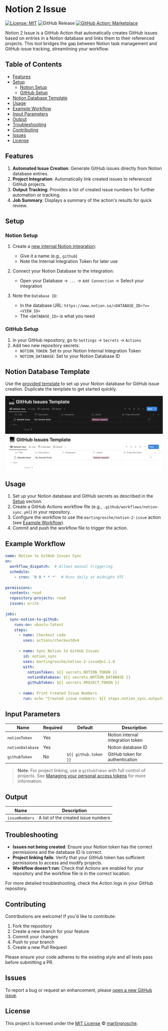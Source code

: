 # Notion 2 Issue

[![License: MIT](https://img.shields.io/badge/License-MIT-yellow.svg)](./LICENSE)
![GitHub Release](https://img.shields.io/github/v/release/martingrosche/notion-2-issue?display_name=release&logo=github&color=green)
[![GitHub Action: Marketplace](https://img.shields.io/badge/GitHub-Marketplace-blue?logo=githubactions)](https://github.com/marketplace/actions/notion-2-issue)

Notion 2 Issue is a GitHub Action that automatically creates GitHub issues based on entries in a Notion database and links them to their referenced projects. This tool bridges the gap between Notion task management and GitHub issue tracking, streamlining your workflow.

## Table of Contents

- [Features](#features)
- [Setup](#setup)
  - [Notion Setup](#notion-setup)
  - [GitHub Setup](#github-setup)
- [Notion Database Template](#notion-database-template)
- [Usage](#usage)
- [Example Workflow](#example-workflow)
- [Input Parameters](#input-parameters)
- [Output](#output)
- [Troubleshooting](#troubleshooting)
- [Contributing](#contributing)
- [Issues](#issues)
- [License](#license)

## Features

1. **Automated Issue Creation**: Generate GitHub issues directly from Notion database entries.
2. **Project Integration**: Automatically link created issues to referenced GitHub projects.
3. **Output Tracking**: Provides a list of created issue numbers for further automation or tracking.
4. **Job Summary**: Displays a summary of the action's results for quick review.

## Setup

### Notion Setup

1. Create a [new internal Notion integration](https://www.notion.so/my-integrations):
   - Give it a name (e.g., `github`)
   - Note the Internal Integration Token for later use

2. Connect your Notion Database to the integration:
   - Open your Database → `...` → `Add Connection` → Select your integration

3. Note the `Database ID`:
   - In the database URL: `https://www.notion.so/<DATABASE_ID>?v=<VIEW_ID>`
   - The `<DATABASE_ID>` is what you need

### GitHub Setup

1. In your GitHub repository, go to `Settings` → `Secrets` → `Actions`
2. Add two new repository secrets:
   - `NOTION_TOKEN`: Set to your Notion Internal Integration Token
   - `NOTION_DATABASE`: Set to your Notion Database ID

## Notion Database Template

Use the [provided template](https://plastic-giant-1e8.notion.site/0a57a7856cf9448e821583be3bcfa355?v=e3064104173f4d59990e9e072124e389) to set up your Notion database for GitHub issue creation. Duplicate the template to get started quickly.

![Notion Database Template](docs/images/GitHub_Issues_Template_dark.png#gh-dark-mode-only)
![Notion Database Template](docs/images/GitHub_Issues_Template_light.png#gh-light-mode-only)

## Usage

1. Set up your Notion database and GitHub secrets as described in the [Setup](#setup) section.
2. Create a GitHub Actions workflow file (e.g., `.github/workflows/notion-sync.yml`) in your repository.
3. Configure the workflow to use the `martingrosche/notion-2-issue` action (see [Example Workflow](#example-workflow)).
4. Commit and push the workflow file to trigger the action.

## Example Workflow

```yaml
name: Notion to GitHub Issues Sync
on: 
  workflow_dispatch:  # Allows manual triggering
  schedule:
    - cron: '0 0 * * *'  # Runs daily at midnight UTC

permissions:
  contents: read
  repository-projects: read
  issues: write

jobs:
  sync-notion-to-github:
    runs-on: ubuntu-latest
    steps:
      - name: Checkout code
        uses: actions/checkout@v4

      - name: Sync Notion to GitHub Issues
        id: notion_sync
        uses: martingrosche/notion-2-issue@v1.1.0
        with:
          notionToken: ${{ secrets.NOTION_TOKEN }}
          notionDatabase: ${{ secrets.NOTION_DATABASE }}
          githubToken: ${{ secrets.PROJECT_TOKEN }}

      - name: Print Created Issue Numbers
        run: echo "Created issue numbers: ${{ steps.notion_sync.outputs.issueNumbers }}"
```

## Input Parameters

| Name             | Required | Default               | Description                       |
| ---------------- | -------- | --------------------- | --------------------------------- |
| `notionToken`    | Yes      |                       | Notion internal integration token |
| `notionDatabase` | Yes      |                       | Notion database ID                |
| `githubToken`    | No       | `${{ github.token }}` | GitHub token for authentication   |

> **Note**: For project linking, use a `githubToken` with full control of projects. See [Managing your personal access tokens](https://docs.github.com/en/authentication/keeping-your-account-and-data-secure/managing-your-personal-access-tokens) for more information.

## Output

| Name           | Description                         |
| -------------- | ----------------------------------- |
| `issueNumbers` | A list of the created issue numbers |

## Troubleshooting

- **Issues not being created**: Ensure your Notion token has the correct permissions and the database ID is correct.
- **Project linking fails**: Verify that your GitHub token has sufficient permissions to access and modify projects.
- **Workflow doesn't run**: Check that Actions are enabled for your repository and the workflow file is in the correct location.

For more detailed troubleshooting, check the Action logs in your GitHub repository.

## Contributing

Contributions are welcome! If you'd like to contribute:

1. Fork the repository
2. Create a new branch for your feature
3. Commit your changes
4. Push to your branch
5. Create a new Pull Request

Please ensure your code adheres to the existing style and all tests pass before submitting a PR.

## Issues

To report a bug or request an enhancement, please [open a new GitHub issue](https://github.com/martingrosche/notion-2-issue/issues/new/choose).

## License

This project is licensed under the [MIT License](./LICENSE) © [martingrosche](https://github.com/martingrosche).
